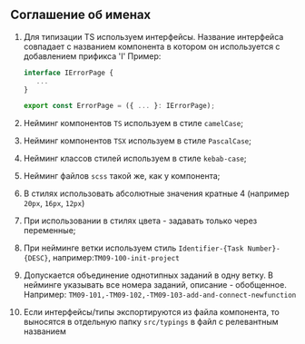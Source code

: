 ## Соглашение об именах

1. Для типизации TS используем интерфейсы. Название интерфейса совпадает с названием компонента в котором он используется с добавлением прификса 'I'
   Пример:
   ```typescript jsx
   interface IErrorPage {
      ...
   }
   
   export const ErrorPage = ({ ... }: IErrorPage);
   ```

2. Нейминг компонентов `TS` используем в стиле `camelCase`;

3. Нейминг компонентов `TSX` используем в стиле `PascalCase`;

4. Нейминг классов стилей используем в стиле `kebab-case`;

5. Нейминг файлов `scss` такой же, как у компонента;

6. В стилях использовать абсолютные значения кратные 4 (например `20px`, `16px`, `12px`)

7. При использовании в стилях цвета - задавать только через переменные;

8. При нейминге ветки используем стиль `Identifier-{Task Number}-{DESC}`, например:`TM09-100-init-project`

9. Допускается объединение однотипных заданий в одну ветку. В нейминге указывать все номера заданий, описание - обобщенное. Например: `TM09-101,-TM09-102,-TM09-103-add-and-connect-newfunction`

10. Если интерфейсы/типы экспортируются из файла компонента, то выносятся в отдельную папку `src/typings` в файл с релевантным названием
